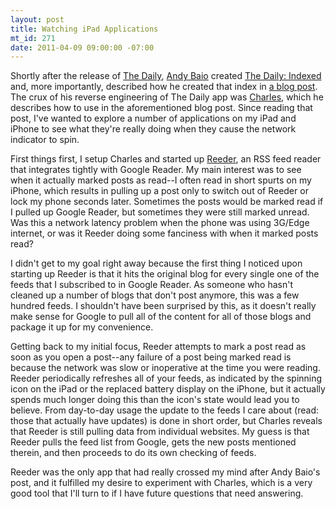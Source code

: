 ```yaml
--- 
layout: post
title: Watching iPad Applications
mt_id: 271
date: 2011-04-09 09:00:00 -07:00
---
```

Shortly after the release of [The Daily](http://www.thedaily.com), [Andy Baio](http://waxy.org) created [The Daily: Indexed](http://thedailyindexed.tumblr.com) and, more importantly, described how he created that index in [a blog post](http://waxy.org/2011/02/how_i_indexed_the_daily/).  The crux of his reverse engineering of The Daily app was [Charles](http://www.charlesproxy.com), which he describes how to use in the aforementioned blog post.  Since reading that post, I've wanted to explore a number of applications on my iPad and iPhone to see what they're really doing when they cause the network indicator to spin.

First things first, I setup Charles and started up [Reeder](http://reederapp.com/), an RSS feed reader that integrates tightly with Google Reader.  My main interest was to see when it actually marked posts as read--I often read in short spurts on my iPhone, which results in pulling up a post only to switch out of Reeder or lock my phone seconds later.  Sometimes the posts would be marked read if I pulled up Google Reader, but sometimes they were still marked unread.  Was this a network latency problem when the phone was using 3G/Edge internet, or was it Reeder doing some fanciness with when it marked posts read?

I didn't get to my goal right away because the first thing I noticed upon starting up Reeder is that it hits the original blog for every single one of the feeds that I subscribed to in Google Reader.  As someone who hasn't cleaned up a number of blogs that don't post anymore, this was a few hundred feeds.  I shouldn't have been surprised by this, as it doesn't really make sense for Google to pull all of the content for all of those blogs and package it up for my convenience.

Getting back to my initial focus, Reeder attempts to mark a post read as soon as you open a post--any failure of a post being marked read is because the network was slow or inoperative at the time you were reading.  Reeder periodically refreshes all of your feeds, as indicated by the spinning icon on the iPad or the replaced battery display on the iPhone, but it actually spends much longer doing this than the icon's state would lead you to believe.  From day-to-day usage the update to the feeds I care about (read: those that actually have updates) is done in short order, but Charles reveals that Reeder is still pulling data from individual websites.  My guess is that Reeder pulls the feed list from Google, gets the new posts mentioned therein, and then proceeds to do its own checking of feeds.

Reeder was the only app that had really crossed my mind after Andy Baio's post, and it fulfilled my desire to experiment with Charles, which is a very good tool that I'll turn to if I have future questions that need answering. 
